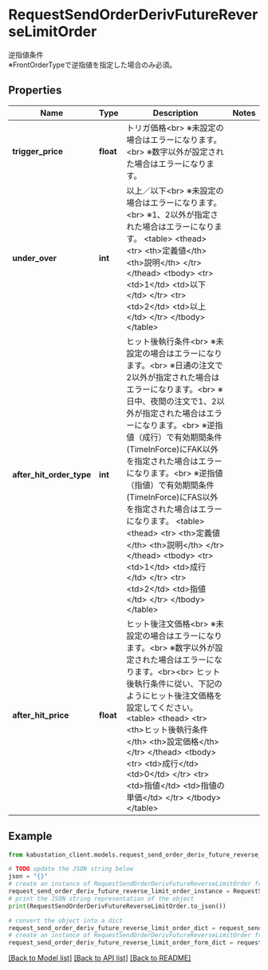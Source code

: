 # RequestSendOrderDerivFutureReverseLimitOrder

逆指値条件<br> ※FrontOrderTypeで逆指値を指定した場合のみ必須。

## Properties

Name | Type | Description | Notes
------------ | ------------- | ------------- | -------------
**trigger_price** | **float** | トリガ価格&lt;br&gt; ※未設定の場合はエラーになります。&lt;br&gt; ※数字以外が設定された場合はエラーになります。 | 
**under_over** | **int** | 以上／以下&lt;br&gt; ※未設定の場合はエラーになります。&lt;br&gt; ※1、2以外が指定された場合はエラーになります。 &lt;table&gt;   &lt;thead&gt;       &lt;tr&gt;           &lt;th&gt;定義値&lt;/th&gt;           &lt;th&gt;説明&lt;/th&gt;       &lt;/tr&gt;   &lt;/thead&gt;   &lt;tbody&gt;     &lt;tr&gt;       &lt;td&gt;1&lt;/td&gt;       &lt;td&gt;以下&lt;/td&gt;     &lt;/tr&gt;     &lt;tr&gt;       &lt;td&gt;2&lt;/td&gt;       &lt;td&gt;以上&lt;/td&gt;     &lt;/tr&gt;   &lt;/tbody&gt; &lt;/table&gt; | 
**after_hit_order_type** | **int** | ヒット後執行条件&lt;br&gt; ※未設定の場合はエラーになります。&lt;br&gt; ※日通の注文で2以外が指定された場合はエラーになります。&lt;br&gt; ※日中、夜間の注文で1、2以外が指定された場合はエラーになります。&lt;br&gt; ※逆指値（成行）で有効期間条件(TimeInForce)にFAK以外を指定された場合はエラーになります。&lt;br&gt; ※逆指値（指値）で有効期間条件(TimeInForce)にFAS以外を指定された場合はエラーになります。 &lt;table&gt;   &lt;thead&gt;       &lt;tr&gt;           &lt;th&gt;定義値&lt;/th&gt;           &lt;th&gt;説明&lt;/th&gt;       &lt;/tr&gt;   &lt;/thead&gt;   &lt;tbody&gt;     &lt;tr&gt;       &lt;td&gt;1&lt;/td&gt;       &lt;td&gt;成行&lt;/td&gt;     &lt;/tr&gt;     &lt;tr&gt;       &lt;td&gt;2&lt;/td&gt;       &lt;td&gt;指値&lt;/td&gt;     &lt;/tr&gt;   &lt;/tbody&gt; &lt;/table&gt; | 
**after_hit_price** | **float** | ヒット後注文価格&lt;br&gt; ※未設定の場合はエラーになります。&lt;br&gt; ※数字以外が設定された場合はエラーになります。&lt;br&gt;&lt;br&gt; ヒット後執行条件に従い、下記のようにヒット後注文価格を設定してください。 &lt;table&gt;   &lt;thead&gt;       &lt;tr&gt;           &lt;th&gt;ヒット後執行条件&lt;/th&gt;           &lt;th&gt;設定価格&lt;/th&gt;       &lt;/tr&gt;   &lt;/thead&gt;   &lt;tbody&gt;     &lt;tr&gt;       &lt;td&gt;成行&lt;/td&gt;       &lt;td&gt;0&lt;/td&gt;     &lt;/tr&gt;     &lt;tr&gt;       &lt;td&gt;指値&lt;/td&gt;       &lt;td&gt;指値の単価&lt;/td&gt;     &lt;/tr&gt;   &lt;/tbody&gt; &lt;/table&gt; | 

## Example

```python
from kabustation_client.models.request_send_order_deriv_future_reverse_limit_order import RequestSendOrderDerivFutureReverseLimitOrder

# TODO update the JSON string below
json = "{}"
# create an instance of RequestSendOrderDerivFutureReverseLimitOrder from a JSON string
request_send_order_deriv_future_reverse_limit_order_instance = RequestSendOrderDerivFutureReverseLimitOrder.from_json(json)
# print the JSON string representation of the object
print(RequestSendOrderDerivFutureReverseLimitOrder.to_json())

# convert the object into a dict
request_send_order_deriv_future_reverse_limit_order_dict = request_send_order_deriv_future_reverse_limit_order_instance.to_dict()
# create an instance of RequestSendOrderDerivFutureReverseLimitOrder from a dict
request_send_order_deriv_future_reverse_limit_order_form_dict = request_send_order_deriv_future_reverse_limit_order.from_dict(request_send_order_deriv_future_reverse_limit_order_dict)
```
[[Back to Model list]](../README.md#documentation-for-models) [[Back to API list]](../README.md#documentation-for-api-endpoints) [[Back to README]](../README.md)


